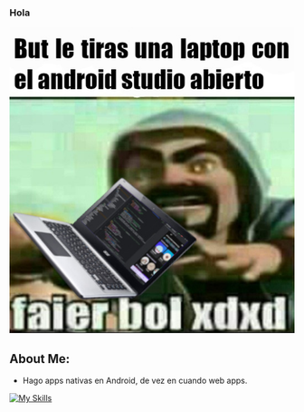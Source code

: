 ### Hola

![but](https://github.com/ThePowerdinoDeluxe990/ThePowerdinoDeluxe990/blob/main/Mimomobuenoesdefinitivo.jpeg?raw=true)
## About Me:
* Hago apps nativas en Android, de vez en cuando web apps.


[![My Skills](https://skillicons.dev/icons?i=androidstudio,idea,nvim,git,windows)](https://skillicons.dev)







